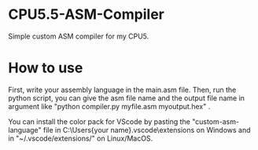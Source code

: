 # CPU5.5-ASM-Compiler
Simple custom ASM compiler for my CPU5.

# How to use
First, write your assembly language in the main.asm file.
Then, run the python script, you can give the asm file name and the output file name in argument like "python compiler.py myfile.asm myoutput.hex" .

You can install the color pack for VScode by pasting the "custom-asm-language" file in C:\Users\{your name}\.vscode\extensions on Windows and in "~/.vscode/extensions/" on Linux/MacOS.

